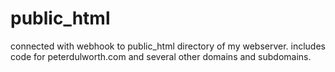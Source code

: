 # public_html
connected with webhook to public_html directory of my webserver. includes code for peterdulworth.com and several other domains and subdomains.
